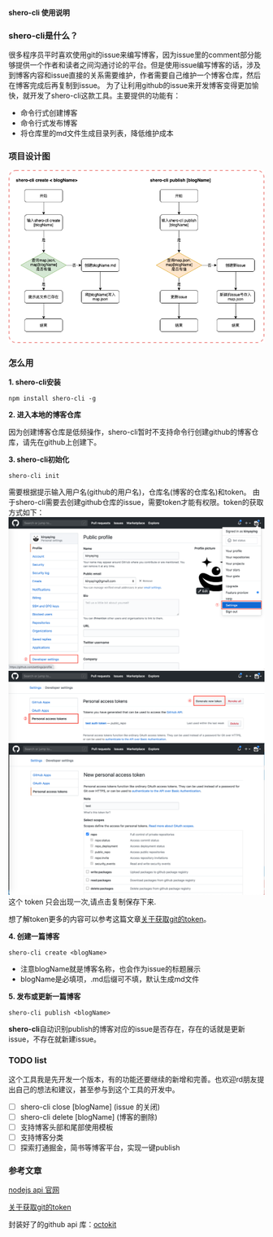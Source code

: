 #### shero-cli 使用说明

### shero-cli是什么？
很多程序员平时喜欢使用git的issue来编写博客，因为issue里的comment部分能够提供一个作者和读者之间沟通讨论的平台。但是使用issue编写博客的话，涉及到博客内容和issue直接的关系需要维护，作者需要自己维护一个博客仓库，然后在博客完成后再复制到issue。
为了让利用github的issue来开发博客变得更加愉快，就开发了shero-cli这款工具。主要提供的功能有：
- 命令行式创建博客
- 命令行式发布博客
- 将仓库里的md文件生成目录列表，降低维护成本


### 项目设计图
![项目设计图](https://raw.githubusercontent.com/kinyaying/git-issues-blog/master/img/1.png)

### 怎么用

**1. shero-cli安装**
```shell
npm install shero-cli -g
```

**2. 进入本地的博客仓库**

因为创建博客仓库是低频操作，shero-cli暂时不支持命令行创建github的博客仓库，请先在github上创建下。

**3. shero-cli初始化**
```shell
shero-cli init
```
需要根据提示输入用户名(github的用户名)，仓库名(博客的仓库名)和token。
由于shero-cli需要去创建github仓库的issue，需要token才能有权限。token的获取方式如下：
![项目设计图](https://raw.githubusercontent.com/kinyaying/git-issues-blog/master/img/2.png)
![项目设计图](https://raw.githubusercontent.com/kinyaying/git-issues-blog/master/img/3.png)
![项目设计图](https://raw.githubusercontent.com/kinyaying/git-issues-blog/master/img/4.png)
这个 token 只会出现一次,请点击复制保存下来.

想了解token更多的内容可以参考这篇文章[关于获取git的token](https://dev.to/gr2m/github-api-authentication-personal-access-tokens-53kd)。

**4. 创建一篇博客**
```shell
shero-cli create <blogName>
```
- 注意blogName就是博客名称，也会作为issue的标题展示
- blogName是必填项，.md后缀可不填，默认生成md文件

**5. 发布或更新一篇博客**
```shell
shero-cli publish <blogName>
```
**shero-cli**自动识别publish的博客对应的issue是否存在，存在的话就是更新issue，不存在就新建issue。

### TODO list
这个工具我是先开发一个版本，有的功能还要继续的新增和完善。也欢迎rd朋友提出自己的想法和建议，甚至参与到这个工具的开发中。
- [ ] shero-cli close [blogName] (issue 的关闭)
- [ ] shero-cli delete [blogName] (博客的删除)
- [ ] 支持博客头部和尾部使用模板
- [ ] 支持博客分类
- [ ] 探索打通掘金，简书等博客平台，实现一键publish

### 参考文章
[nodejs api 官网](http://nodejs.cn/api/fs.html#fs_fs_readfile_path_options_callback)

[关于获取git的token](https://dev.to/gr2m/github-api-authentication-personal-access-tokens-53kd)

封装好了的github api 库：[octokit](https://octokit.github.io/rest.js/v18#issues-create)
